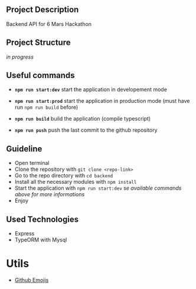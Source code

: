 ## **Project Description**

Backend API for 6 Mars Hackathon

## **Project Structure**

_in progress_

## **Useful commands**

- **`npm run start:dev`** start the application in developement mode

- **`npm run start:prod`** start the application in production mode (must have run `npm run build` before)

- **`npm run build`** build the application (compile typescript)

- **`npm run push`** push the last commit to the github repository

## **Guideline**

- Open terminal
- Clone the repository with `git clone <repo-link>`
- Go to the repo directory with `cd backend`
- Install all the necessary modules with `npm install`
- Start the application with `npm run start:dev` _se available commands above for more informations_
- Enjoy

## **Used Technologies**

- Express
- TypeORM with Mysql

# **Utils**

- [Github Emojis](https://gist.github.com/parmentf/035de27d6ed1dce0b36a)
